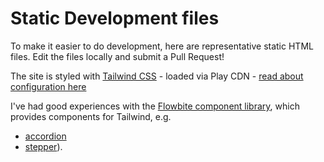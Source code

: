 # Static Development files

To make it easier to do development, here are representative static HTML files. Edit the files locally and submit a Pull Request!

The site is styled with [Tailwind CSS](https://tailwindcss.com/) - loaded via Play CDN - [read about configuration here](https://tailwindcss.com/docs/installation/play-cdn)

I've had good experiences with the [Flowbite component library](https://flowbite.com/), which provides components for Tailwind, e.g.

- [accordion](https://flowbite.com/docs/components/accordion/)
- [stepper](https://flowbite.com/docs/components/stepper/)).

